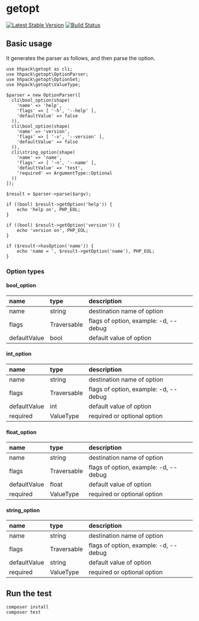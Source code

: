 # getopt

[![Latest Stable Version](https://poser.pugx.org/hhpack/getopt/v/stable)](https://packagist.org/packages/hhpack/getopt)
[![Build Status](https://travis-ci.org/hhpack/getopt.svg?branch=master)](https://travis-ci.org/hhpack/getopt)

## Basic usage

It generates the parser as follows, and then parse the option.

```hack
use hhpack\getopt as cli;
use hhpack\getopt\OptionParser;
use hhpack\getopt\OptionSet;
use hhpack\getopt\ValueType;

$parser = new OptionParser([
  cli\bool_option(shape(
    'name' => 'help',
    'flags' => [ '-h', '--help' ],
    'defaultValue' => false
  )),
  cli\bool_option(shape(
    'name' => 'version',
    'flags' => [ '-v', '--version' ],
    'defaultValue' => false
  )),
  cli\string_option(shape(
    'name' => 'name',
    'flags' => [ '-n', '--name' ],
    'defaultValue' => 'test',
    'required' => ArgumentType::Optional
  ))
]);

$result = $parser->parse($argv);

if ((bool) $result->getOption('help')) {
    echo 'help on', PHP_EOL;
}

if ((bool) $result->getOption('version')) {
    echo 'version on', PHP_EOL;
}

if ($result->hasOption('name')) {
    echo 'name = ', $result->getOption('name'), PHP_EOL;
}
```

### Option types

#### bool_option

|name|type|description|
|:---|:---|:---|
|name|string|destination name of option|
|flags|Traversable<string>|flags of option, example: -d, --debug|
|defaultValue|bool|default value of option|

#### int_option

|name|type|description|
|:---|:---|:---|
|name|string|destination name of option|
|flags|Traversable<string>|flags of option, example: -d, --debug|
|defaultValue|int|default value of option|
|required|ValueType| required or optional option |

#### float_option

|name|type|description|
|:---|:---|:---|
|name|string|destination name of option|
|flags|Traversable<string>|flags of option, example: -d, --debug|
|defaultValue|float|default value of option|
|required|ValueType| required or optional option |

#### string_option

|name|type|description|
|:---|:---|:---|
|name|string|destination name of option|
|flags|Traversable<string>|flags of option, example: -d, --debug|
|defaultValue|string|default value of option|
|required|ValueType| required or optional option |

## Run the test

	composer install
	composer test
